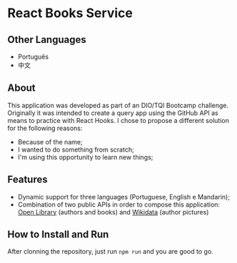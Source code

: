 # React Books Service

## Other Languages

* Português
* 中文

## About

This application was developed as part of an DIO/TQI Bootcamp challenge. Originally it was intended to create a query app using the GitHub API as means to practice with React Hooks. I chose to propose a different solution for the following reasons:

* Because of the name;
* I wanted to do something from scratch;
* I'm using this opportunity to learn new things;

## Features

* Dynamic support for three languages (Portuguese, English e Mandarin);
* Combination of two public APIs in order to compose this application: [Open Library](https://openlibrary.org/) (authors and books) and [Wikidata](https://www.wikidata.org/) (author pictures)

## How to Install and Run

After clonning the repository, just run `npm run` and you are good to go.